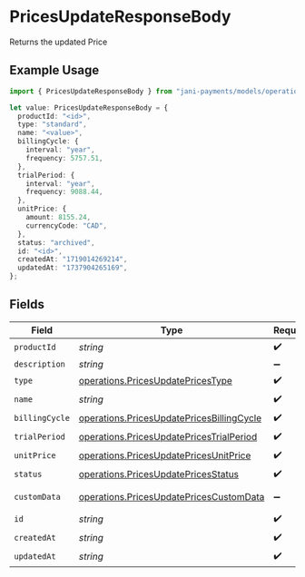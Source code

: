 # PricesUpdateResponseBody

Returns the updated Price

## Example Usage

```typescript
import { PricesUpdateResponseBody } from "jani-payments/models/operations";

let value: PricesUpdateResponseBody = {
  productId: "<id>",
  type: "standard",
  name: "<value>",
  billingCycle: {
    interval: "year",
    frequency: 5757.51,
  },
  trialPeriod: {
    interval: "year",
    frequency: 9088.44,
  },
  unitPrice: {
    amount: 8155.24,
    currencyCode: "CAD",
  },
  status: "archived",
  id: "<id>",
  createdAt: "1719014269214",
  updatedAt: "1737904265169",
};
```

## Fields

| Field                                                                                                  | Type                                                                                                   | Required                                                                                               | Description                                                                                            |
| ------------------------------------------------------------------------------------------------------ | ------------------------------------------------------------------------------------------------------ | ------------------------------------------------------------------------------------------------------ | ------------------------------------------------------------------------------------------------------ |
| `productId`                                                                                            | *string*                                                                                               | :heavy_check_mark:                                                                                     | N/A                                                                                                    |
| `description`                                                                                          | *string*                                                                                               | :heavy_minus_sign:                                                                                     | N/A                                                                                                    |
| `type`                                                                                                 | [operations.PricesUpdatePricesType](../../models/operations/pricesupdatepricestype.md)                 | :heavy_check_mark:                                                                                     | N/A                                                                                                    |
| `name`                                                                                                 | *string*                                                                                               | :heavy_check_mark:                                                                                     | N/A                                                                                                    |
| `billingCycle`                                                                                         | [operations.PricesUpdatePricesBillingCycle](../../models/operations/pricesupdatepricesbillingcycle.md) | :heavy_check_mark:                                                                                     | N/A                                                                                                    |
| `trialPeriod`                                                                                          | [operations.PricesUpdatePricesTrialPeriod](../../models/operations/pricesupdatepricestrialperiod.md)   | :heavy_check_mark:                                                                                     | N/A                                                                                                    |
| `unitPrice`                                                                                            | [operations.PricesUpdatePricesUnitPrice](../../models/operations/pricesupdatepricesunitprice.md)       | :heavy_check_mark:                                                                                     | N/A                                                                                                    |
| `status`                                                                                               | [operations.PricesUpdatePricesStatus](../../models/operations/pricesupdatepricesstatus.md)             | :heavy_check_mark:                                                                                     | N/A                                                                                                    |
| `customData`                                                                                           | [operations.PricesUpdatePricesCustomData](../../models/operations/pricesupdatepricescustomdata.md)     | :heavy_minus_sign:                                                                                     | Any valid JSON value                                                                                   |
| `id`                                                                                                   | *string*                                                                                               | :heavy_check_mark:                                                                                     | N/A                                                                                                    |
| `createdAt`                                                                                            | *string*                                                                                               | :heavy_check_mark:                                                                                     | N/A                                                                                                    |
| `updatedAt`                                                                                            | *string*                                                                                               | :heavy_check_mark:                                                                                     | N/A                                                                                                    |